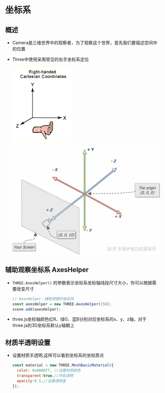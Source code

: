 # 坐标系

## 概述

+ Camera是三维世界中的观察者，为了观察这个世界，首先我们要描述空间中的位置
+ Three中使用采用常见的右手坐标系定位

  ![右手坐标系](../images/右手坐标系.jpg)
  ![坐标系](../images/坐标系.jpg)

## 辅助观察坐标系 AxesHelper

+ `THREE.AxesHelper()` 的参数表示坐标系坐标轴线段尺寸大小，你可以根据需要改变尺寸

  ```js
  // AxesHelper：辅助观察的坐标系
  const axesHelper = new THREE.AxesHelper(150);
  scene.add(axesHelper);
  ```

+ three.js坐标轴颜色红R、绿G、蓝B分别对应坐标系的x、y、z轴，对于three.js的3D坐标系默认y轴朝上

## 材质半透明设置

+ 设置材质半透明,这样可以看到坐标系的坐标原点

  ```js
  const material = new THREE.MeshBasicMaterial({
    color: 0x0000ff, //设置材质颜色
    transparent:true,//开启透明
    opacity:0.5,//设置透明度
  });
  ```
